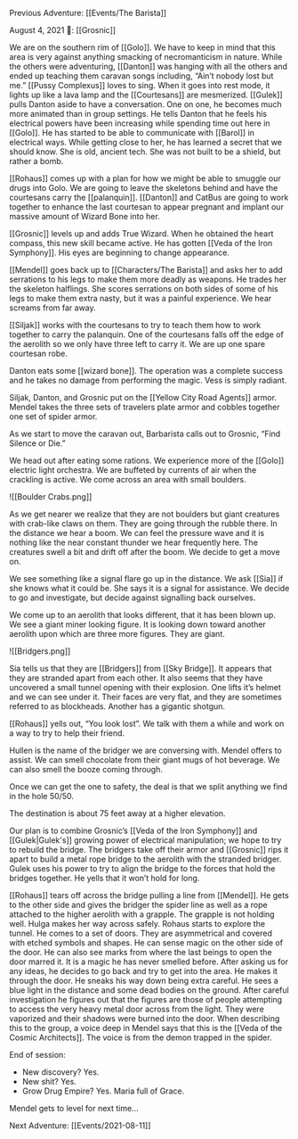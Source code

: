 Previous Adventure: [[Events/The Barista]]

August 4, 2021
🐐: [[Grosnic]]

We are on the southern rim of [[Golo]]. We have to keep in mind that this area is very against anything smacking of necromanticism in nature. While the others were adventuring, [[Danton]] was hanging with all the others and ended up teaching them caravan songs including, “Ain’t nobody lost but me.” [[Pussy Complexus]] loves to sing. When it goes into rest mode, it lights up like a lava lamp and the [[Courtesans]] are mesmerized. [[Gulek]] pulls Danton aside to have a conversation. One on one, he becomes much more animated than in group settings. He tells Danton that he feels his electrical powers have been increasing while spending time out here in [[Golo]]. He has started to be able to communicate with [[Barol]] in electrical ways. While getting close to her, he has learned a secret that we should know. She is old, ancient tech. She was not built to be a shield, but rather a bomb. 

[[Rohaus]] comes up with a plan for how we might be able to smuggle our drugs into Golo. We are going to leave the skeletons behind and have the courtesans carry the [[palanquin]]. [[Danton]] and CatBus are going to work together to enhance the last courtesan to appear pregnant and implant our massive amount of Wizard Bone into her.

[[Grosnic]] levels up and adds True Wizard. When he obtained the heart compass, this new skill became active. He has gotten [[Veda of the Iron Symphony]]. His eyes are beginning to change appearance. 

[[Mendel]] goes back up to [[Characters/The Barista]] and asks her to add serrations to his legs to make them more deadly as weapons. He trades her the skeleton halflings. She scores serrations on both sides of some of his legs to make them extra nasty, but it was a painful experience. We hear screams from far away.   

[[Siljak]] works with the courtesans to try to teach them how to work together to carry the palanquin. One of the courtesans falls off the edge of the aerolith so we only have three left to carry it. We are up one spare courtesan robe. 

Danton eats some [[wizard bone]]. The operation was a complete success and he takes no damage from performing the magic. Vess is simply radiant. 

Siljak, Danton, and Grosnic put on the [[Yellow City Road Agents]] armor. Mendel takes the three sets of travelers plate armor and cobbles together one set of spider armor. 

As we start to move the caravan out, Barbarista calls out to Grosnic, “Find Silence or Die.”

We head out after eating some rations. We experience more of the [[Golo]] electric light orchestra. We are buffeted by currents of air when the crackling is active. We come across an area with small boulders.

![[Boulder Crabs.png]]

As we get nearer we realize that they are not boulders but giant creatures with crab-like claws on them. They are going through the rubble there. In the distance we hear a boom. We can feel the pressure wave and it is nothing like the near constant thunder we hear frequently here. The creatures swell a bit and drift off after the boom. We decide to get a move on. 

We see something like a signal flare go up in the distance. We ask [[Sia]] if she knows what it could be. She says it is a signal for assistance. We decide to go and investigate, but decide against signalling back ourselves. 

We come up to an aerolith that looks different, that it has been blown up. We see a giant miner looking figure. It is looking down toward another aerolith upon which are three more figures. They are giant. 

![[Bridgers.png]]

Sia tells us that they are [[Bridgers]] from [[Sky Bridge]]. It appears that they are stranded apart from each other. It also seems that they have uncovered a small tunnel opening with their explosion. One lifts it’s helmet and we can see under it. Their faces are very flat, and they are sometimes referred to as blockheads. Another has a gigantic shotgun. 

[[Rohaus]] yells out, “You look lost”. We talk with them a while and work on a way to try to help their friend. 

Hullen is the name of the bridger we are conversing with. Mendel offers to assist. We can smell chocolate from their giant mugs of hot beverage. We can also smell the booze coming through.

Once we can get the one to safety, the deal is that we split anything we find in the hole 50/50.

The destination is about 75 feet away at a higher elevation. 

Our plan is to combine Grosnic’s [[Veda of the Iron Symphony]] and [[Gulek|Gulek's]] growing power of electrical manipulation; we hope to try to rebuild the bridge. The bridgers take off their armor and [[Grosnic]] rips it apart to build a metal rope bridge to the aerolith with the stranded bridger. Gulek uses his power to try to align the bridge to the forces that hold the bridges together. He yells that it won’t hold for long. 

[[Rohaus]] tears off across the bridge pulling a line from [[Mendel]]. He gets to the other side and gives the bridger the spider line as well as a rope attached to the higher aerolith with a grapple. The grapple is not holding well. Hulga makes her way across safely. Rohaus starts to explore the tunnel. He comes to a set of doors. They are asymmetrical and covered with etched symbols and shapes. He can sense magic on the other side of the door. He can also see marks from where the last beings to open the door marred it. It is a magic he has never smelled before. After asking us for any ideas, he decides to go back and try to get into the area. He makes it through the door. He sneaks his way down being extra careful. He sees a blue light in the distance and some dead bodies on the ground. After careful investigation he figures out that the figures are those of people attempting to access the very heavy metal door across from the light. They were vaporized and their shadows were burned into the door. When describing this to the group, a voice deep in Mendel says that this is the [[Veda of the Cosmic Architects]]. The voice is from the demon trapped in the spider. 

End of session:
-   New discovery? Yes.
-   New shit? Yes.
-   Grow Drug Empire? Yes. Maria full of Grace. 

Mendel gets to level for next time…

Next Adventure: [[Events/2021-08-11]]